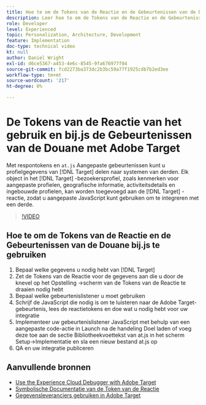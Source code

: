 ```yaml
---
title: Hoe te om de Tokens van de Reactie en de Gebeurtenissen van de Douane bij.js te gebruiken
description: Leer hoe te om de Tokens van de Reactie en de Gebeurtenissen van de Douane te gebruiken at.js om profielinformatie van Doel aan derdesystemen te delen.
role: Developer
level: Experienced
topic: Personalization, Architecture, Development
feature: Implementation
doc-type: technical video
kt: null
author: Daniel Wright
exl-id: d6ce5367-a453-4e6c-8545-9fa676977f04
source-git-commit: fcd2273ba373dc2b3bc59a77f1925cdb7b2ed3ee
workflow-type: tm+mt
source-wordcount: '217'
ht-degree: 0%

---
```


# De Tokens van de Reactie van het gebruik en bij.js de Gebeurtenissen van de Douane met Adobe Target

Met respontokens en `at.js` Aangepaste gebeurtenissen kunt u profielgegevens van [!DNL Target] delen naar systemen van derden. Elk object in het [!DNL Target] -bezoekersprofiel, zoals kenmerken voor aangepaste profielen, geografische informatie, activiteitsdetails en ingebouwde profielen, kan worden toegevoegd aan de [!DNL Target] -reactie, zodat u aangepaste JavaScript kunt gebruiken om te integreren met een derde.

>[!VIDEO](https://video.tv.adobe.com/v/23253/?quality=12)

## Hoe te om de Tokens van de Reactie en de Gebeurtenissen van de Douane bij.js te gebruiken

1. Bepaal welke gegevens u nodig hebt van [!DNL Target]
1. Zet de Tokens van de Reactie voor de gegevens aan die u door de knevel op het Opstelling ->scherm van de Tokens van de Reactie te draaien nodig hebt
1. Bepaal welke gebeurtenislistener u moet gebruiken
1. Schrijf de JavaScript die nodig is om te luisteren naar de Adobe Target-gebeurtenis, lees de reactietokens en doe wat u nodig hebt voor uw integratie
1. Implementeer uw gebeurtenislistener JavaScript met behulp van een aangepaste code-actie in Launch na de handeling Doel laden of voeg deze toe aan de sectie Bibliotheekvoettekst van at.js in het scherm Setup->Implementatie en sla een nieuw bestand at.js op
1. QA en uw integratie publiceren

## Aanvullende bronnen

* [Use the Experience Cloud Debugger with Adobe Target](../troubleshooting/troubleshoot-with-the-experience-cloud-debugger.md)
* [ Symbolische Documentatie van de Token van de Reactie ](https://experienceleague.adobe.com/docs/target/using/administer/response-tokens.html?lang=nl-NL)
* [Gegevensleveranciers gebruiken in Adobe Target](use-data-providers-to-integrate-third-party-data.md)
